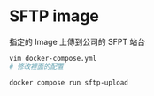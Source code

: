 # SFTP image

指定的 Image 上傳到公司的 SFPT 站台

```sh
vim docker-compose.yml
# 修改裡面的配置

docker compose run sftp-upload
```
